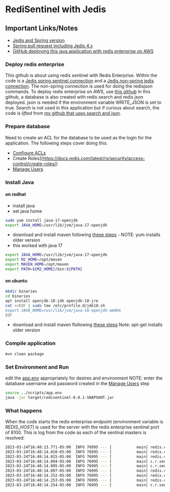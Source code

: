 # RediSentinel with Jedis


## Important Links/Notes
- [Jedis and Spring version](https://stackoverflow.com/questions/72194259/is-it-possible-to-use-the-newest-jedis-in-spring-project)
- [Spring pull request including Jedis 4.x](https://github.com/spring-projects/spring-data-redis/pull/2287)
- [GitHub deploying this java application with redis enterprise on AWS](https://github.com/jphaugla/tfmodule-aws-redis-enterprise)

### Deploy redis enterprise
This github is about using redis sentinel with Redis Enterprise.  Within the code is a [Jedis spring sentinel connection](https://github.com/jphaugla/redisSentinel/blob/main/src/main/java/com/redis/sentinel/config/RedisConfig.java) and a [Jedis non-spring jedis connection](https://github.com/jphaugla/redisSentinel/blob/main/src/main/java/com/redis/sentinel/service/RediSearchService.java#L76).  The non-spring connection is used for doing the redisjson commands.  To deploy redis enterprise on AWS, use [this github](https://github.com/jphaugla/tfmodule-aws-redis-enterprise)
In this github, a database is also created with redis search and redis json deployed.  json is needed if the environment variable WRITE_JSON is set to true.  Search is not used in this application but if curious about search, the code is *lifted* from [my github that uses search and json](https://github.com/jphaugla/redisearchStock).

### Prepare database
Need to create an ACL for the database to be used as the login for the application.  The following steps cover doing this:
* [Configure ACLs](https://docs.redis.com/latest/rs/security/access-control/configure-acl/)
* Create Roles](https://docs.redis.com/latest/rs/security/access-control/create-roles/)
* [Manage Users](https://docs.redis.com/latest/rs/security/access-control/manage-users/)

### Install Java
#### on redhat
  * install java 
  * set java home
```bash
sudo yum install java-17-openjdk
export JAVA_HOME=/usr/lib/jvm/java-17-openjdk
```
  * download and install maven following [these steps](https://linuxize.com/post/how-to-install-apache-maven-on-centos-7) - NOTE:  yum installs older version
  * this worked with java 17
```bash
export JAVA_HOME=/usr/lib/jvm/java-17-openjdk
export M2_HOME=/opt/maven
export MAVEN_HOME=/opt/maven
export PATH=${M2_HOME}/bin:${PATH}
```

#### on ubuntu
```bash
mkdir binaries
cd binaries
apt install openjdk-18-jdk openjdk-18-jre
cat <<EOF | sudo tee /etc/profile.d/jdk18.sh
export JAVA_HOME=/usr/lib/jvm/java-18-openjdk-amd64
EOF
```
  * download and install maven flollowing [these steps](https://phoenixnap.com/kb/install-maven-on-ubuntu)  Note:  apt-get installs older version
### Compile application
```bash
mvn clean package
```

### Set Environment and Run
edit the [app.env](../scripts/app.env) appropriately for desires and environment
NOTE: enter the database username and password created in the [Manage Users](https://docs.redis.com/latest/rs/security/access-control/manage-users/) step
```bash
source ../scripts/app.env
java -jar target/redisentinel-0.0.1-SNAPSHOT.jar
```

### What happens
When the code starts the redis enterprise endpoint (environment variable is *REDIS_HOST*) is used for the server with the redis enterprise sentinel port of 8100.  This is log from the code as each of the sentinal masters is resolved:
```bash
2023-03-24T16:48:13.771-05:00  INFO 76995 --- [           main] redis.clients.jedis.JedisSentinelPool    : Trying to find master from available Sentinels...
2023-03-24T16:48:14.010-05:00  INFO 76995 --- [           main] redis.clients.jedis.JedisSentinelPool    : Redis master running at 54.241.107.136:12128, starting Sentinel listeners...
2023-03-24T16:48:14.015-05:00  INFO 76995 --- [           main] redis.clients.jedis.JedisSentinelPool    : Created JedisSentinelPool to master at 54.241.107.136:12128
2023-03-24T16:48:14.094-05:00  INFO 76995 --- [           main] c.r.sentinel.service.RediSearchService   : Init RediSearchService
2023-03-24T16:48:14.095-05:00  INFO 76995 --- [           main] c.r.sentinel.service.RediSearchService   : redisPassword is jasonrocks
2023-03-24T16:48:14.097-05:00  INFO 76995 --- [           main] redis.clients.jedis.JedisSentinelPool    : Trying to find master from available Sentinels...
2023-03-24T16:48:14.252-05:00  INFO 76995 --- [           main] redis.clients.jedis.JedisSentinelPool    : Redis master running at 54.241.107.136:12128, starting Sentinel listeners...
2023-03-24T16:48:14.253-05:00  INFO 76995 --- [           main] redis.clients.jedis.JedisSentinelPool    : Created JedisSentinelPool to master at 54.241.107.136:12128
2023-03-24T16:48:14.254-05:00  INFO 76995 --- [           main] c.r.sentinel.service.RediSearchService   : looging in using username jph
``` 

